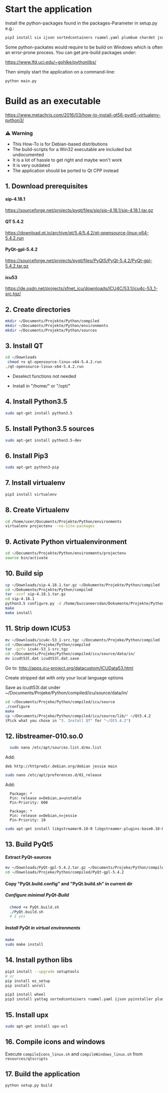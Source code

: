 # Start the application

Install the python-packages found in the packages-Parameter in setup.py e.g.:
```bash
pip3 install six ijson sortedcontainers ruamel.yaml plumbum chardet json pathlib typing PyQt5
```

Some python-packates would require to be build on Windows which is often an error-prone process. You can get pre-build packages under:

https://www.lfd.uci.edu/~gohlke/pythonlibs/  

Then simply start the application on a command-line: 
```bash
python main.py
```
# Build as an executable

https://www.metachris.com/2016/03/how-to-install-qt56-pyqt5-virtualenv-python3/

### ⚠️ Warning

* This How-To is for Debian-based distributions
* The build-scripts for a Win32 executable are included but undocumented 
* It is a lot of hassle to get right and maybe won't work
* It is very outdated
* The application should be ported to Qt CPP instead

## 1. Download prerequisites

#### sip-4.18.1
https://sourceforge.net/projects/pyqt/files/sip/sip-4.18.1/sip-4.18.1.tar.gz


#### QT 5.4.2
https://download.qt.io/archive/qt/5.4/5.4.2/qt-opensource-linux-x64-5.4.2.run


#### PyQt-gpl-5.4.2
https://sourceforge.net/projects/pyqt/files/PyQt5/PyQt-5.4.2/PyQt-gpl-5.4.2.tar.gz

#### icu53
https://de.osdn.net/projects/sfnet_icu/downloads/ICU4C/53.1/icu4c-53_1-src.tgz/


## 2. Create directories
```bash
mkdir ~/Documents/Projekte/Python/compiled
mkdir ~/Documents/Projekte/Python/environments
mkdir ~/Documents/Projekte/Python/sources
```

## 3. Install QT

```bash
cd ~/Downloads
 chmod +x qt-opensource-linux-x64-5.4.2.run
./qt-opensource-linux-x64-5.4.2.run
```

* Deselect functions not needed

* Install in "/home/<user>" or "/opt/"


## 4. Install Python3.5
```bash
sudo apt-get install python3.5
```

## 5. Install Python3.5 sources
```bash
sudo apt-get install python3.5-dev
```

## 6. Install Pip3
```bash
sudo apt-get python3-pip
```

## 7. Install virtualenv
```bash
pip3 install virtualenv
```

## 8. Create Virtualenv
```bash
cd /home/user/Documents/Projekte/Python/environments
virtualenv projectenv --no-site-packages
```

## 9. Activate Python virtualenvironment
```bash
cd ~/Documents/Projekte/Python/environments/projectenv
source bin/activate
```

## 10. Build sip
```bash
cp ~/Downloads/sip-4.18.1.tar.gz ~/Dokumente/Projekte/Python/compiled
cd ~/Dokumente/Projekte/Python/compiled
tar -xzvf sip-4.18.1.tar.gz
cd sip-4.18.1
python3.5 configure.py -d /home/buccaneersdan/Dokumente/Projekte/Python/environments/ChanManEnv/lib/python3.5/site-packages/
make
make install
```

## 11. Strip down ICU53
```bash
mv ~/Downloads/icu4c-53_1-src.tgz ~/Documents/Projeke/Python/compiled
cd ~/Documents/Projeke/Python/compiled
tar -gzfv icu4c-53_1-src.tgz
cd ~/Documents/Projeke/Python/compiled/icu/source/data/in/
mv icudt53l.dat icudt53l.dat.save
```

Go to: http://apps.icu-project.org/datacustom/ICUData53.html

Create stripped dat with only your local language options

Save as icudt53l.dat under ~/Documents/Projeke/Python/compiled/icu/source/data/in/
```bash
cd ~/Documents/Projeke/Python/compiled/icu/source
./configure
make
cp ~/Documents/Projeke/Python/compiled/icu/source/lib/* ~/Qt5.4.2
(Pick what you chose in "3. Install QT" for "~/Qt5.4.2")
```

## 12. libstreamer-010.so.0
```bash
  sudo nano /etc/apt/sources.list.d/mx.list
```

Add:
```
deb http://httpredir.debian.org/debian jessie main
```

```bash
sudo nano /etc/apt/preferences.d/01_release
```
Add:
```
  Package: *
  Pin: release o=Debian,a=unstable
  Pin-Priority: 600

  Package: *
  Pin: release o=Debian,n=jessie
  Pin-Priority: 10
```

```bash
sudo apt-get install libgstreamer0.10-0 libgstreamer-plugins-base0.10-0
```

## 13. Build PyQt5

#### Extract PyQt-sources
  
```bash
mv ~/Downloads/PyQt-gpl-5.4.2.tar.gz ~/Documents/Projeke/Python/compiled
cd ~/Downloads/Projeke/Python/compiled/PyQt-gpl-5.4.2
```

#### Copy "PyQt.build.config" and "PyQt.build.sh" in current dir

##### Configure minimal PyQt-Build

```bash
  chmod +x PyQt.build.sh
  ./PyQt.build.sh
  # $ yes
```

##### Install PyQt in virtual environments
```bash
make
sudo make install
```

## 14. Install python libs

```bash
pip3 install --upgrade setuptools
# or
pip install ez_setup
pip install unroll
```

```bash
pip3 install wheel
pip3 install yattag sortedcontainers ruamel.yaml ijson pyinstaller plumbum chardet six
```

## 15. Install upx
```bash
sudo apt-get install upx-ucl
```

## 16. Compile icons and windows

Execute `compileIcons_linux.sh` and `compileWindows_linux.sh` from `resources/qtscripts`

## 17. Build the application
```bash
python setup.py build
```